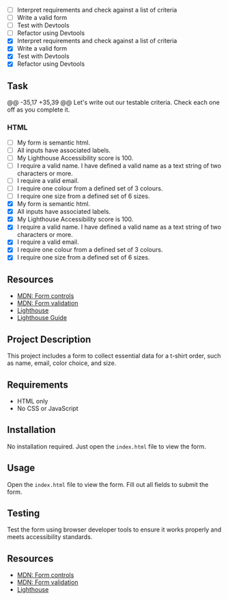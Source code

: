 <!--{{<objectives>}}>-->

- [ ] Interpret requirements and check against a list of criteria
- [ ] Write a valid form
- [ ] Test with Devtools
- [ ] Refactor using Devtools
- [x] Interpret requirements and check against a list of criteria
- [x] Write a valid form
- [x] Test with Devtools
- [x] Refactor using Devtools
<!--{{<objectives>}}>-->

## Task
@@ -35,17 +35,39 @@ Let's write out our testable criteria. Check each one off as you complete it.

### HTML

- [ ] My form is semantic html.
- [ ] All inputs have associated labels.
- [ ] My Lighthouse Accessibility score is 100.
- [ ] I require a valid name. I have defined a valid name as a text string of two characters or more.
- [ ] I require a valid email.
- [ ] I require one colour from a defined set of 3 colours.
- [ ] I require one size from a defined set of 6 sizes.
- [x] My form is semantic html.
- [x] All inputs have associated labels.
- [x] My Lighthouse Accessibility score is 100.
- [x] I require a valid name. I have defined a valid name as a text string of two characters or more.
- [x] I require a valid email.
- [x] I require one colour from a defined set of 3 colours.
- [x] I require one size from a defined set of 6 sizes.

## Resources

- [MDN: Form controls](https://developer.mozilla.org/en-US/docs/Learn/Forms)
- [MDN: Form validation](https://developer.mozilla.org/en-US/docs/Learn/Forms/Form_validation)
- [Lighthouse](https://developers.google.com/web/tools/lighthouse)
- [Lighthouse Guide](https://programming.codeyourfuture.io/guides/testing/lighthouse)

## Project Description

This project includes a form to collect essential data for a t-shirt order, such as name, email, color choice, and size.

## Requirements
- HTML only
- No CSS or JavaScript

## Installation
No installation required. Just open the `index.html` file to view the form.

## Usage
Open the `index.html` file to view the form. Fill out all fields to submit the form.

## Testing
Test the form using browser developer tools to ensure it works properly and meets accessibility standards.

## Resources
- [MDN: Form controls](https://developer.mozilla.org/en-US/docs/Learn/Forms)
- [MDN: Form validation](https://developer.mozilla.org/en-US/docs/Learn/Forms/Form_validation)
- [Lighthouse](https://developers.google.com/web/tools/lighthouse)
